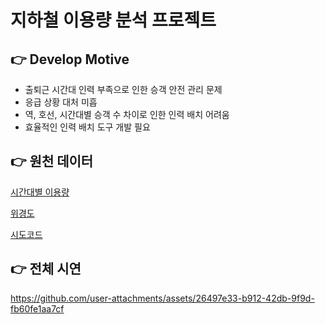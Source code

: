 # 지하철 이용량 분석 프로젝트

## 👉 Develop Motive
- 출퇴근 시간대 인력 부족으로 인한 승객 안전 관리 문제
- 응급 상황 대처 미흡
- 역, 호선, 시간대별 승객 수 차이로 인한 인력 배치 어려움
- 효율적인 인력 배치 도구 개발 필요

## 👉 원천 데이터
[시간대별 이용량](https://data.seoul.go.kr/dataList/OA-12252/S/1/datasetView.do)

[위경도](https://www.data.go.kr/data/15099316/fileData.do?recommendDataYn=Y)

[시도코드](https://sgis.kostat.go.kr/developer/html/openApi/api/dataCode/SidoCode.html)

## 👉 전체 시연
https://github.com/user-attachments/assets/26497e33-b912-42db-9f9d-fb60fe1aa7cf

